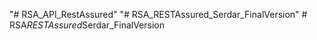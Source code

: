 "# RSA_API_RestAssured" 
"# RSA_RESTAssured_Serdar_FinalVersion" 
#   R S A _ R E S T A s s u r e d _ S e r d a r _ F i n a l V e r s i o n  
 